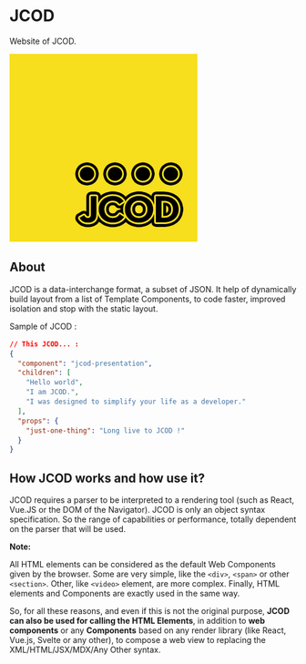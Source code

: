# JCOD

Website of JCOD.

![JCOD Logo](https://raw.githubusercontent.com/Open-JCOD/JCOD-website/master/public/img/JCOD-Logo-advance-small.png)

## About

JCOD is a data-interchange format, a subset of JSON. It help of dynamically build layout from a list of Template Components, to code faster, improved isolation and stop with the static layout.

Sample of JCOD :

```json
// This JCOD... :
{
  "component": "jcod-presentation",
  "children": [
    "Hello world",
    "I am JCOD.",
    "I was designed to simplify your life as a developer."
  ],
  "props": {
    "just-one-thing": "Long live to JCOD !"
  }
}
```

## How JCOD works and how use it?

JCOD requires a parser to be interpreted to a rendering tool (such as React, Vue.JS or the DOM of the Navigator).
JCOD is only an object syntax specification. So the range of capabilities or performance, totally dependent on the parser that will be used.

**Note:**

All HTML elements can be considered as the default Web Components given by the browser. Some are very simple, like the `<div>`, `<span>` or other `<section>`. Other, like `<video>` element, are more complex.
Finally, HTML elements and Components are exactly used in the same way.

So, for all these reasons, and even if this is not the original purpose, **JCOD can also be used for calling the HTML Elements**, in addition to **web components** or any **Components** based on any render library (like React, Vue.js, Svelte or any other), to compose a web view to replacing the XML/HTML/JSX/MDX/Any Other syntax.
